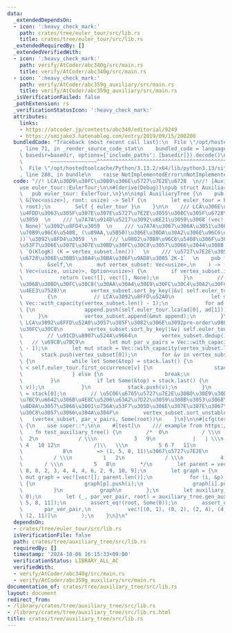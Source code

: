 ```yaml
---
data:
  _extendedDependsOn:
  - icon: ':heavy_check_mark:'
    path: crates/tree/euler_tour/src/lib.rs
    title: crates/tree/euler_tour/src/lib.rs
  _extendedRequiredBy: []
  _extendedVerifiedWith:
  - icon: ':heavy_check_mark:'
    path: verify/AtCoder/abc340g/src/main.rs
    title: verify/AtCoder/abc340g/src/main.rs
  - icon: ':heavy_check_mark:'
    path: verify/AtCoder/abc359g_auxiliary/src/main.rs
    title: verify/AtCoder/abc359g_auxiliary/src/main.rs
  _isVerificationFailed: false
  _pathExtension: rs
  _verificationStatusIcon: ':heavy_check_mark:'
  attributes:
    links:
    - https://atcoder.jp/contests/abc340/editorial/9249
    - https://smijake3.hatenablog.com/entry/2019/09/15/200200
  bundledCode: "Traceback (most recent call last):\n  File \"/opt/hostedtoolcache/Python/3.13.2/x64/lib/python3.13/site-packages/onlinejudge_verify/documentation/build.py\"\
    , line 71, in _render_source_code_stat\n    bundled_code = language.bundle(stat.path,\
    \ basedir=basedir, options={'include_paths': [basedir]}).decode()\n          \
    \         ~~~~~~~~~~~~~~~^^^^^^^^^^^^^^^^^^^^^^^^^^^^^^^^^^^^^^^^^^^^^^^^^^^^^^^^^^^^^^^^^^\n\
    \  File \"/opt/hostedtoolcache/Python/3.13.2/x64/lib/python3.13/site-packages/onlinejudge_verify/languages/rust.py\"\
    , line 288, in bundle\n    raise NotImplementedError\nNotImplementedError\n"
  code: "//! LCA\u30D9\u30FC\u30B9\u306E\u5727\u7E2E\u6728  \n//! [Auxiliary Tree](https://atcoder.jp/contests/abc340/editorial/9249)\n\
    use euler_tour::EulerTour;\n\n#[derive(Debug)]\npub struct AuxiliaryTree {\n \
    \   pub euler_tour: EulerTour,\n}\n\nimpl AuxiliaryTree {\n    pub fn new(graph:\
    \ &[Vec<usize>], root: usize) -> Self {\n        let euler_tour = EulerTour::new(graph,\
    \ root);\n        Self { euler_tour }\n    }\n\n    /// LCA\u306E\u95A2\u4FC2\u3092\
    \u4FDD\u3063\u305F\u307E\u307E\u5727\u7E2E\u3055\u308C\u305F\u6728\u3092\u8FD4\
    \u3059  \n    /// \u7A7A\u914D\u5217\u3092\u6E21\u3059\u3068`(vec![], vec![],\
    \ None)`\u3092\u8FD4\u3059  \n    /// \u7A7A\u3067\u306A\u3051\u308C\u3070`(\u9802\
    \u70B9\u96C6\u5408, (\u89AA,\u5B50)\u306E\u30DA\u30A2\u306E\u96C6\u5408, Some(\u6839\
    ))`\u3092\u8FD4\u3059  \n    /// \u9802\u70B9\u96C6\u5408\u306F\u305D\u306E\u756A\
    \u53F7\u306E\u307E\u307E\u30BD\u30FC\u30C8\u3057\u3066\u3044\u308B  \n    ///\
    \ `O(KlogK) (K = vertex_subset.len())`  \n    /// \u5727\u7E2E\u3055\u308C\u305F\
    \u6728\u306E\u30B5\u30A4\u30BA\u306F\u9AD8\u3005`2K-1`  \n    pub fn gen_auxiliary_tree(\n\
    \        &self,\n        mut vertex_subset: Vec<usize>,\n    ) -> (Vec<usize>,\
    \ Vec<(usize, usize)>, Option<usize>) {\n        if vertex_subset.is_empty() {\n\
    \            return (vec![], vec![], None);\n        }\n        // pre-order\u9806\
    \u306B\u30BD\u30FC\u30C8(\u30AA\u30A4\u30E9\u30FC\u30C4\u30A2\u30FC\u306Efirst_occurrence\u3067\
    \u4EE3\u7528)\n        vertex_subset.sort_by_key(|&v| self.euler_tour.first_occurrence[v]);\n\
    \        {\n            // LCA\u3092\u8FFD\u52A0\n            let mut append =\
    \ Vec::with_capacity(vertex_subset.len() - 1);\n            for ad in vertex_subset.windows(2)\
    \ {\n                append.push(self.euler_tour.lca(ad[0], ad[1]));\n       \
    \     }\n            vertex_subset.append(&mut append);\n        }\n        //\
    \ LCA\u3092\u8FFD\u52A0\u3057\u305F\u3082\u306E\u3092pre-order\u9806\u306B\u30BD\
    \u30FC\u30C8\n        vertex_subset.sort_by_key(|&v| self.euler_tour.first_occurrence[v]);\n\
    \        // \u91CD\u8907\u524A\u9664\n        vertex_subset.dedup();\n\n     \
    \   // \u69CB\u7BC9\n        let mut par_v_pairs = Vec::with_capacity(vertex_subset.len()\
    \ - 1);\n        let mut stack = Vec::with_capacity(vertex_subset.len());\n  \
    \      stack.push(vertex_subset[0]);\n        for &v in vertex_subset.iter().skip(1)\
    \ {\n            while let Some(&top) = stack.last() {\n                if self.euler_tour.last_occurrence[top]\
    \ < self.euler_tour.first_occurrence[v] {\n                    stack.pop();\n\
    \                } else {\n                    break;\n                }\n   \
    \         }\n            if let Some(&top) = stack.last() {\n                par_v_pairs.push((top,\
    \ v));\n            }\n            stack.push(v);\n        }\n        let root\
    \ = stack[0];\n        // \u5C06\u6765\u5727\u7E2E\u30B0\u30E9\u30D5\u306E\u69CB\
    \u7BC9\u6642\u306B\u4E8C\u5206\u63A2\u7D22\u3059\u308B\u3053\u3068\u3092\u898B\
    \u8D8A\u3057\u3066\u3001\u756A\u53F7\u305D\u306E\u307E\u307E\u3067\u30BD\u30FC\
    \u30C8\u3057\u3066\u304A\u304F\n        vertex_subset.sort_unstable();\n     \
    \   (vertex_subset, par_v_pairs, Some(root))\n    }\n}\n\n#[cfg(test)]\nmod test\
    \ {\n    use super::*;\n\n    #[test]\n    /// example from https://smijake3.hatenablog.com/entry/2019/09/15/200200\n\
    \    fn test_auxiliary_tree() {\n        /*  0\n           / \\\n          1 \
    \  2\n             / \\\n            3   9\n            |   | \\\n           \
    \ 4   10 12\n           /|\\   \\\n          5 6 7   11\n              \\\n  \
    \             8\n        => (1, 5, 8, 11)\u3067\u5727\u7E2E\n            0\n \
    \          / \\\n          1   2\n             / \\\n            4   11\n    \
    \       / \\\n          5   8\n        */\n        let parent = vec![usize::MAX,\
    \ 0, 0, 2, 3, 4, 4, 4, 6, 2, 9, 10, 9];\n        let graph = {\n            let\
    \ mut graph = vec![vec![]; parent.len()];\n            for (i, &p) in parent.iter().enumerate().skip(1)\
    \ {\n                graph[p].push(i);\n                graph[i].push(p);\n  \
    \          }\n            graph\n        };\n        let auxiliary_tree = AuxiliaryTree::new(&graph,\
    \ 0);\n        let (_, par_ver_pair, root) = auxiliary_tree.gen_auxiliary_tree(vec![1,\
    \ 5, 8, 11]);\n        assert_eq!(root, Some(0));\n        assert_eq!(\n     \
    \       par_ver_pair,\n            vec![(0, 1), (0, 2), (2, 4), (4, 5), (4, 8),\
    \ (2, 11)]\n        );\n    }\n}\n"
  dependsOn:
  - crates/tree/euler_tour/src/lib.rs
  isVerificationFile: false
  path: crates/tree/auxiliary_tree/src/lib.rs
  requiredBy: []
  timestamp: '2024-10-06 16:15:33+09:00'
  verificationStatus: LIBRARY_ALL_AC
  verifiedWith:
  - verify/AtCoder/abc340g/src/main.rs
  - verify/AtCoder/abc359g_auxiliary/src/main.rs
documentation_of: crates/tree/auxiliary_tree/src/lib.rs
layout: document
redirect_from:
- /library/crates/tree/auxiliary_tree/src/lib.rs
- /library/crates/tree/auxiliary_tree/src/lib.rs.html
title: crates/tree/auxiliary_tree/src/lib.rs
---
```

